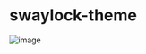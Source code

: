 # swaylock-theme
![image](https://github.com/DreamMaoMao/swaylock-theme/assets/30348075/11cd00a6-49db-491d-8377-0add908a070c)
